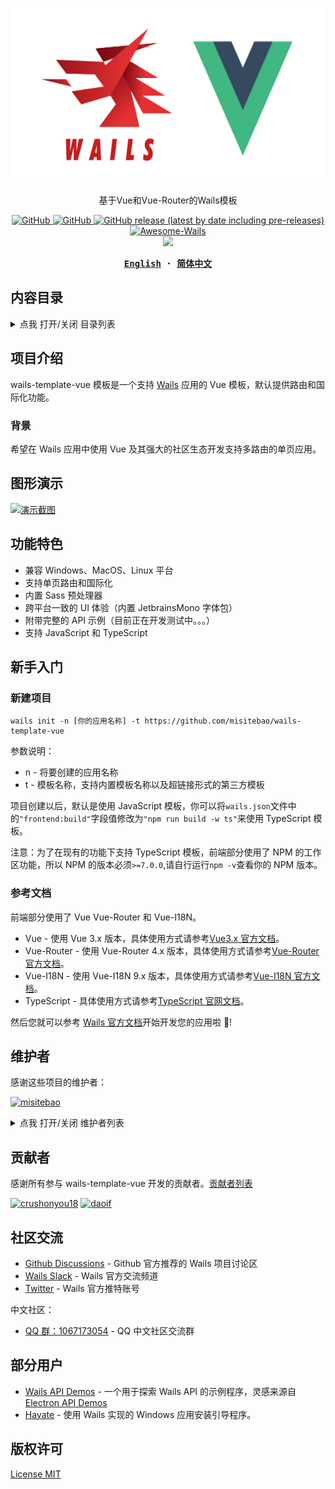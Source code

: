 <p align="center">
  <img src="./logo.png" height="280" />
</p>

<p align="center">
  基于Vue和Vue-Router的Wails模板
</p>

<p align="center">
  <a href="https://github.com/misitebao/wails-template-vue/blob/main/LICENSE">
    <img alt="GitHub" src="https://img.shields.io/github/license/misitebao/wails-template-vue"/>
  </a>
  <a href="https://github.com/misitebao/standard-repository">
    <img alt="GitHub" src="https://cdn.jsdelivr.net/gh/misitebao/standard-repository@main/assets/badge_flat.svg"/>
  </a>
  <a href="https://github.com/misitebao/wails-template-vue/releases">
    <img alt="GitHub release (latest by date including pre-releases)" src="https://img.shields.io/github/v/release/misitebao/wails-template-vue?include_prereleases&sort=semver">
  </a>
  <a href="https://github.com/wailsapp/awesome-wails">
    <img alt="Awesome-Wails" src="https://cdn.jsdelivr.net/gh/sindresorhus/awesome@main/media/badge.svg"/>
  </a>
  <br/>
  <img src="https://img.shields.io/badge/platform-windows%20%7C%20macos%20%7C%20linux-brightgreen?"/>
</p>

<div align="center">
<strong>
<samp>

[English](README.md) · [简体中文](README.zh-Hans.md)

</samp>
</strong>
</div>

<span id="nav-2"></span>

## 内容目录

<details>
  <summary>点我 打开/关闭 目录列表</summary>

- [内容目录](#nav-2)
- [项目介绍](#nav-3)
  - [官方网站](#nav-3-1)
  - [背景](#nav-3-2)
- [图形演示](#nav-4)
- [功能特色](#nav-5)
- [架构](#nav-6)
- [新手入门](#nav-7)
- [维护者](#nav-8)
- [贡献者](#nav-9)
- [社区交流](#nav-10)
- [部分用户](#nav-11)
- [发布记录](CHANGELOG.md)
- [捐赠者](#nav-12)
- [赞助商](#nav-13)
- [特别感谢](#nav-14)
- [版权许可](#nav-15)

</details>

<span id="nav-3"></span>

## 项目介绍

wails-template-vue 模板是一个支持 [Wails](https://github.com/wailsapp/wails) 应用的 Vue 模板，默认提供路由和国际化功能。

<span id="nav-3-1"></span>

<!-- ### 官方网站 -->

<span id="nav-3-2"></span>

### 背景

希望在 Wails 应用中使用 Vue 及其强大的社区生态开发支持多路由的单页应用。

<span id="nav-4"></span>

## 图形演示

[![演示截图](https://cdn.jsdelivr.net/gh/misitebao/wails-template-vue@main/.github/preview.zh-Hans.png "点击查看gif演示")](https://cdn.jsdelivr.net/gh/misitebao/wails-template-vue@main/.github/preview.gif)

<span id="nav-5"></span>

## 功能特色

- 兼容 Windows、MacOS、Linux 平台
- 支持单页路由和国际化
- 内置 Sass 预处理器
- 跨平台一致的 UI 体验（内置 JetbrainsMono 字体包）
- 附带完整的 API 示例（目前正在开发测试中。。。）
- 支持 JavaScript 和 TypeScript

<span id="nav-6"></span>

<!-- ## 架构 -->

<span id="nav-7"></span>

## 新手入门

### 新建项目

```
wails init -n [你的应用名称] -t https://github.com/misitebao/wails-template-vue
```

参数说明：

- n - 将要创建的应用名称
- t - 模板名称，支持内置模板名称以及超链接形式的第三方模板

项目创建以后，默认是使用 JavaScript 模板，你可以将`wails.json`文件中的`"frontend:build"`字段值修改为`"npm run build -w ts"`来使用 TypeScript 模板。

注意：为了在现有的功能下支持 TypeScript 模板，前端部分使用了 NPM 的工作区功能，所以 NPM 的版本必须`>=7.0.0`,请自行运行`npm -v`查看你的 NPM 版本。

### 参考文档

前端部分使用了 Vue Vue-Router 和 Vue-I18N。

- Vue - 使用 Vue 3.x 版本，具体使用方式请参考[Vue3.x 官方文档](https://v3.vuejs.org/guide/introduction.html)。
- Vue-Router - 使用 Vue-Router 4.x 版本，具体使用方式请参考[Vue-Router 官方文档](https://next.router.vuejs.org/)。
- Vue-I18N - 使用 Vue-I18N 9.x 版本，具体使用方式请参考[Vue-I18N 官方文档](https://vue-i18n.intlify.dev/)。
- TypeScript - 具体使用方式请参考[TypeScript 官网文档](https://www.typescriptlang.org/)。

然后您就可以参考 [Wails 官方文档](https://wails.io)开始开发您的应用啦 🤞!

<span id="nav-8"></span>

## 维护者

感谢这些项目的维护者：

<a href="https://github.com/misitebao"><img src="https://github.com/misitebao.png" width="40" height="40" alt="misitebao" title="misitebao"/></a>

<details>
  <summary>点我 打开/关闭 维护者列表</summary>

- [米司特包](https://github.com/misitebao) - 项目作者，全栈工程师。

</details>

<span id="nav-9"></span>

## 贡献者

感谢所有参与 wails-template-vue 开发的贡献者。[贡献者列表](https://github.com/misitebao/wails-template-vue/graphs/contributors)

<a href="https://github.com/crushonyou18"><img src="https://github.com/crushonyou18.png" width="40" height="40" alt="crushonyou18" title="crushonyou18"/></a>
<a href="https://github.com/daoif"><img src="https://github.com/daoif.png" width="40" height="40" alt="daoif" title="daoif"/></a>

<span id="nav-10"></span>

## 社区交流

- [Github Discussions](https://github.com/wailsapp/wails/discussions) - Github 官方推荐的 Wails 项目讨论区
- [Wails Slack](https://invite.slack.golangbridge.org/) - Wails 官方交流频道
- [Twitter](https://twitter.com/wailsapp) - Wails 官方推特账号

中文社区：

- <a target="_blank" href="https://qm.qq.com/cgi-bin/qm/qr?k=utlUvDwtcNG5knHBLwVdMvG39WeHh7oj&jump_from=webapi">QQ 群：1067173054</a> - QQ 中文社区交流群

<span id="nav-11"></span>

## 部分用户

- [Wails API Demos](https://github.com/misitebao/wails-api-demos) - 一个用于探索 Wails API 的示例程序，灵感来源自 [Electron API Demos](https://github.com/electron/electron-api-demos)
- [Hayate](https://github.com/misitebao/hayate) - 使用 Wails 实现的 Windows 应用安装引导程序。

<span id="nav-12"></span>

<!-- ## 捐赠者 -->

<span id="nav-13"></span>

<!-- ## 赞助商 -->

<span id="nav-14"></span>

<!-- ## 特别感谢 -->

<span id="nav-15"></span>

## 版权许可

[License MIT](../LICENSE)

